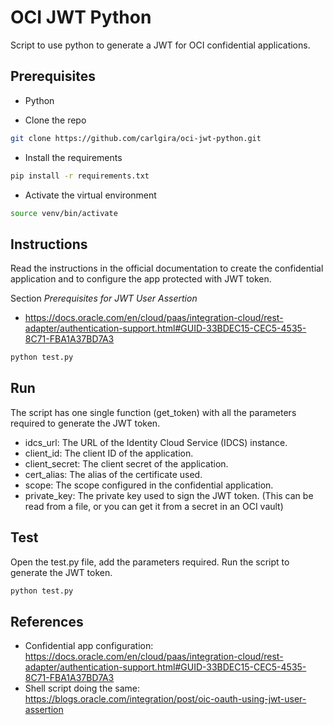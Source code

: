 # OCI JWT Python
Script to use python to generate a JWT for OCI confidential applications.

## Prerequisites
- Python 

- Clone the repo
```bash
git clone https://github.com/carlgira/oci-jwt-python.git
```
- Install the requirements
```bash
pip install -r requirements.txt
```
- Activate the virtual environment
```bash
source venv/bin/activate
```

## Instructions
Read the instructions in the official documentation to create the confidential application and to configure the app protected with JWT token.

Section *Prerequisites for JWT User Assertion* 
- https://docs.oracle.com/en/cloud/paas/integration-cloud/rest-adapter/authentication-support.html#GUID-33BDEC15-CEC5-4535-8C71-FBA1A37BD7A3
```bash
python test.py
```

## Run
The script has one single function (get_token) with all the parameters required to generate the JWT token.
- idcs_url: The URL of the Identity Cloud Service (IDCS) instance.
- client_id: The client ID of the application.
- client_secret: The client secret of the application.
- cert_alias: The alias of the certificate used.
- scope: The scope configured in the confidential application.
- private_key: The private key used to sign the JWT token. (This can be read from a file, or you can get it from a secret in an OCI vault)

## Test
Open the test.py file, add the parameters required. Run the script to generate the JWT token.
```bash
python test.py
```

## References
- Confidential app configuration: https://docs.oracle.com/en/cloud/paas/integration-cloud/rest-adapter/authentication-support.html#GUID-33BDEC15-CEC5-4535-8C71-FBA1A37BD7A3
- Shell script doing the same: https://blogs.oracle.com/integration/post/oic-oauth-using-jwt-user-assertion